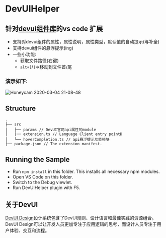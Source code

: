 # DevUIHelper
## 针对[devui组件库](https://devui.design/components/get-start)的vs code 扩展
- 支持对devui组件的属性，属性说明，属性类型，默认值的自动提示(与补全)
- 支持devui组件的悬浮提示(ing)
- 一些小功能:
    - 获取文件路径(右键)
    - `alt+[`/`]`=>移动到文件首/尾

### 演示如下:
![Honeycam 2020-03-04 21-08-48](https://gitee.com/istarwyh/images/raw/master/1583327463_20200304211051097_16406.gif)


## Structure

```
.
├── src
│   ├── params // DevUI官网api属性的module
│   |── extension.ts // Language Client entry pointD
│   └── hoverCompletion.ts // api悬浮提示功能模块
├── package.json // The extension manifest.

```

## Running the Sample

- Run `npm install` in this folder. This installs all necessary npm modules.
- Open VS Code on this folder.
- Switch to the Debug viewlet.
- Run DevUIHelper plugin with F5. 

## 关于DevUI

[DevUI Design](https://devui.design/home)设计系统包含了DevUI规则、设计语言和最佳实践的资源组合。DevUI Design可以让开发人员更加专注于应用逻辑的思考，而设计人员专注于用户体验、交互和流程。